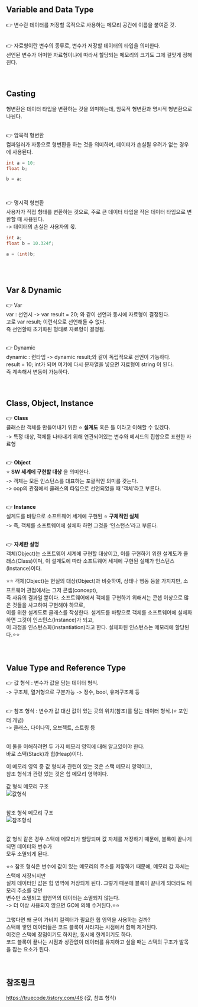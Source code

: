 ## Variable and Data Type
👉 변수란 데이터를 저장할 목적으로 사용하는 메모리 공간에 이름을 붙여준 것.<br>
<br>

👉 자료형이란 변수의 종류로, 변수가 저장할 데이터의 타입을 의미한다.<br>
선언된 변수가 어떠한 자료형이냐에 따라서 할당되는 메모리의 크기도 그에 걸맞게 정해진다.<br>
<br>
<br>

## Casting
형변환은 데이터 타입을 변환하는 것을 의미하는데, 암묵적 형변환과 명시적 형변환으로 나뉜다.<br>
<br>

👉 암묵적 형변환<br>
컴파일러가 자동으로 형변환을 하는 것을 의미하며, 데이터가 손실될 우려가 없는 경우에 사용된다.<br>

```c#
int a = 10;
float b;

b = a;
```
<br>

👉 명시적 형변환<br>
사용자가 직접 형태를 변환하는 것으로, 주로 큰 데이터 타입을 작은 데이터 타입으로 변환할 때 사용된다.<br>
-> 데이터의 손실은 사용자의 몫.<br>

```c#
int a;
float b = 10.324f;

a = (int)b;
```
<br>
<br>

## Var & Dynamic
👉 Var<br>
var : 선언시 -> var result = 20; 와 같이 선언과 동시에 자료형이 결정된다.<br>
고로 var result; 이런식으로 선언해둘 수 없다.<br>
즉 선언할때 초기화된 형태로 자료형이 결정됨.<br>
<br>

👉 Dynamic<br>
dynamic : 런타임 -> dynamic result;와 같이 독립적으로 선언이 가능하다.<br>
result = 10; int가 되며 여기에 다시 문자열을 넣으면 자료형이 string 이 된다.<br>
즉 계속해서 변동이 가능하다.<br>
<br>
<br>

## Class, Object, Instance
👉 **Class**<br>
클래스란 객체를 만들어내기 위한 ⭐ **설계도** 혹은 틀 이라고 이해할 수 있겠다.<br>
-> 특정 대상, 객체를 나타내기 위해 연관되어있는 변수와 메서드의 집합으로 표현한 자료형<br>
<br>

👉 **Object**<br>
⭐ **SW 세계에 구현할 대상** 을 의미한다.<br>
-> 객체는 모든 인스턴스를 대표하는 포괄적인 의미를 갖는다.<br>
-> oop의 관점에서 클래스의 타입으로 선언되었을 때 ‘객체’라고 부른다.<br>
<br>

👉 **Instance**<br>
설계도를 바탕으로 소프트웨어 세계에 구현된 ⭐ **구체적인 실체** <br>
-> 즉, 객체를 소프트웨어에 실체화 하면 그것을 ‘인스턴스’라고 부른다.<br>
<br>

👉 **자세한 설명**<br>
객체(Object)는 소프트웨어 세계에 구현할 대상이고, 이를 구현하기 위한 설계도가 클래스(Class)이며,
이 설계도에 따라 소프트웨어 세계에 구현된 실체가 인스턴스(Instance)이다.

⭐⭐ 객체(Object)는 현실의 대상(Object)과 비슷하여, 상태나 행동 등을 가지지만, 소프트웨어 관점에서는 그저 콘셉(concept),<br>
즉 사유의 결과일 뿐이다. 소프트웨어에서 객체를 구현하기 위해서는 콘셉 이상으로 많은 것들을 사고하여 구현해야 하므로,<br>
이를 위한 설계도로 클래스를 작성한다. 설계도를 바탕으로 객체를 소프트웨어에 실체화 하면 그것이 인스턴스(Instance)가 되고,<br>
이 과정을 인스턴스화(instantiation)라고 한다. 실체화된 인스턴스는 메모리에 할당된다.⭐⭐ <br>
<br>
<br>

## Value Type and Reference Type
👉 값 형식 : 변수가 값을 담는 데이터 형식.<br>
-> 구조체, 열거형으로 구분가능 -> 정수, bool, 유저구조체 등<br>
<br>

👉 참조 형식 : 변수가 값 대신 값이 있는 곳의 위치(참조)를 담는 데이터 형식.(⭐ 포인터 개념)<br>
-> 클래스, 다이나믹, 오브젝트, 스트링 등<br>
<br>

이 둘을 이해하려면 두 가지 메모리 영역에 대해 알고있어야 한다.<br>
바로 스택(Stack)과 힙(Heap)이다.<br>

이 메모리 영역 중 값 형식과 관련이 있는 것은 스택 메모리 영역이고,<br>
참조 형식과 관련 있는 것은 힙 메모리 영역이다.<br>

값 형식 메모리 구조 <br>
![값형식](https://user-images.githubusercontent.com/43705434/123510756-39fadb00-d6b8-11eb-8e83-f17401af84b6.PNG)<br>
<br>

참조 형식 메모리 구조 <br>
![참조형식](https://user-images.githubusercontent.com/43705434/123510757-3a937180-d6b8-11eb-9bed-a76b340cf23a.PNG)<br>
<br>

값 형식 같은 경우 스택에 메모리가 할당되며 값 자체를 저장하기 때문에, 블록이 끝나게되면 데이터와 변수가<br>
모두 소멸되게 된다.<br>

⭐⭐ 참조 형식은 변수에 값이 있는 메모리의 주소를 저장하기 때문에, 메모리 값 자체는 스택에 저장되지만<br>
실제 데이터인 값은 힙 영역에 저장되게 된다. 그렇기 때문에 블록이 끝나게 되더라도 메모리 주소를 갖던<br>
변수만 소멸되고 힙영역의 데이터는 소멸되지 않는다.<br>
-> 더 이상 사용되지 않으면 GC에 의해 수거된다.⭐⭐<br>

그렇다면 왜 굳이 가비지 컬렉터가 필요한 힙 영역을 사용하는 걸까?<br>
스택에 쌓인 데이터들은 코드 블록이 사라지는 시점에서 함께 제거된다.<br>
이것은 스택에 장점이기도 하지만, 동시에 한계이기도 하다.<br>
코드 블록이 끝나는 시점과 상관없이 데이터를 유지하고 싶을 때는 스택의 구조가 발목을 잡는 요소가 된다.<br>
<br>
<br>


## 참조링크
https://truecode.tistory.com/46 (값, 참조 형식) <br>
